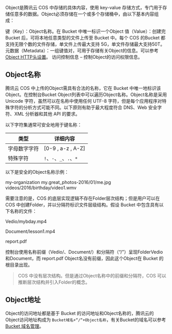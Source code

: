 Object是腾讯云 COS 中存储的具体内容，使用 key-value 存储方式，专门用于存储任意多的数据。Object必须存储在一个或多个存储桶中，由以下基本内容组成：

键（Key）：Object名称。在 Bucket 中唯一标识一个Object
值（Value）：创建完 Bucket 后，可将本地任意类型的文件上传至 Bucket 中。每个 COS 的Bucket 都支持无限个数的文件存储，单文件上传最大支持 5G，单文件存储最大支持50T。
元数据（Metadata）：一组键值对，可用于存储有关Object的信息。可以参考[Object HTTP头设置](/doc/product/436/6258)。
访问控制信息 – 控制Object的访问权限信息。

## Object名称
腾讯云 COS 中上传的Object需具有合法的名称，它在 Bucket 中唯一地标识该Object。在控制台Bucket Object列表中可以遍历Object名称。Object名称是采用 Unicode 字符，虽然可以在名称中使用任何 UTF-8 字符，但是每个应用程序对特殊字符的分析方式可能不同。以下原则有助于最大程度符合 DNS、Web 安全字符、XML 分析器和其他 API 的要求。

以下字符集通常可安全地用于键名称：

| 类型     | 详细内容                 |
| ------ | -------------------- |
| 字母数字字符 | [0-9 , a-z , A-Z]    |
| 特殊字符   | `!`、`-`、`_`、`.`、`* ` |

以下是安全的Object名称示例：

my-organization
my.great_photos-2016/01/me.jpg
videos/2016/birthday/video1.wmv

需要注意的是，COS 的底层实现逻辑不存在Folder层次结构；但是用户可以在 COS 中创建Folder，并以分隔符标识文件层级结构。假设 Bucket 中包含具有以下名称的文件：

Vedio/mybday.mp4

Document/lesson1.mp4

report.pdf

控制台使用名称前缀（Vedio/、Document/）和分隔符（“/”）呈现FolderVedio和Document，而 report.pdf Object名没有前缀，因此这个Object在 Bucket 的根目录出现。

> COS 中没有层次结构。但是通过Object名称中的前缀和分隔符，COS 可以推断层次结构并引入Folder的概念。

## Object地址
Object的访问地址都是基于 Bucket 的访问地址和Object名称的，腾讯云的Object访问地址构成为 `Bucket域名+“/“+Object名称`，有关Bucket的域名可以参考 [Bucket 域名管理](/doc/product/436/6252)。
